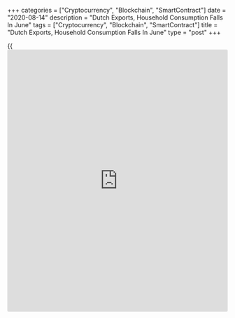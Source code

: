 +++
categories = ["Cryptocurrency", "Blockchain", "SmartContract"]
date = "2020-08-14"
description = "Dutch Exports, Household Consumption Falls In June"
tags = ["Cryptocurrency", "Blockchain", "SmartContract"]
title = "Dutch Exports, Household Consumption Falls In June"
type = "post"
+++

{{<iframe id="large-banner" src="https://www.bounty.group/#slide=27.0" width="100%" height="600" scrolling="no" style="border: 0px solid rgb(216, 221, 230); border-radius: 3px;">}}

Dutch exports and imports continued to fall in June, figures from the
statistical office CBS showed on Friday.

Merchandise exports fell 2.9 percent year-on-year in June, following a
11.4 percent decrease in May. Exports declined for the third consecutive
month.

In June, exports of transport, metal products and petroleum products
decreased and manufactured exports were greater than that of re-exports,
the agency said.

Imports decreased 4.0 percent annually in June, following a 8.7 percent
fall in the prior month. Imports fell for a sixth month in a row.

In June, imports of transport decreased from a year ago.

Conditions for exports in August are less favorable than in June, mainly
because the shrinkage of German industrial production was smaller, the
CBS said.

In the second quarter, exports and imports declined by 8.9 percent and
7.3 percent, respectively.

Separate data from the statistical office showed that the household
consumption fell 7.0 percent year-on-year in June, following a 11.9
percent decline in May. This was the third largest fall ever measured.

Consumers spending on services decreased in June, while spending on
goods increased.

For comments and feedback [contact](https://www.playgroundfx.com/contact/): editorial@rtt[news](https://www.letsplayfx.com/blog/forex-news-website/).com

[Economic News][1]

 **What parts of the world are seeing the best (and worst) economic
performances lately? Click[here][2] to check out our [Econ Scorecard][2]
and find out! See up-to-the-moment [ranking](https://www.playgroundfx.com/blog/crypto-exchange-ranking/)s for the best and worst
performers in [GDP][3], [unemployment rate][4], [inflation][2] and much
more.**

   1. www.rtt[news](https://www.letsplayfx.com/blog/forex-news-website/).com/Content/EconomicNews.aspx
   2. www.rtt[news](https://www.letsplayfx.com/blog/forex-news-website/).com/economic-scorecard/world-rank/CPI/highest-performance.aspx
   3. www.rtt[news](https://www.letsplayfx.com/blog/forex-news-website/).com/economic-scorecard/world-rank/GDP/highest-performance.aspx
   4. www.rtt[news](https://www.letsplayfx.com/blog/forex-news-website/).com/economic-scorecard/world-rank/unemployment-rate/lowest-performance.aspx